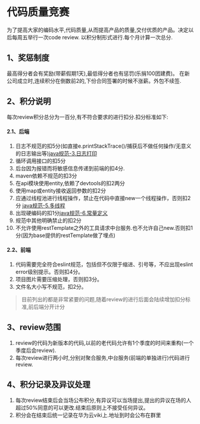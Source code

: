 # 代码质量竞赛

为了提高大家的编码水平,代码质量,从而提高产品的质量,交付优质的产品。决定以后每周五举行一次code review.
以积分制形式进行.每个月计算一次总分.

## 1、奖惩制度
最高得分者会有奖励(带薪假期1天),最低得分者也有惩罚(乐捐100团建费)。
在新公司成立时,连续积分在倒数前2的,下份合同签署的时候不涨薪。外包不续签.

## 2、积分说明

每次review积分总分为一百分,有不符合要求的进行扣分.扣分标准如下:

#### 2.1、后端

1. 日志不规范的扣5分(如直接e.printStackTrace()/捕获后不做任何操作/无意义的日志输出等)[java规范-3.日志打印](java/规范/java规范.md)
1. 循环调用接口的扣5分
1. 后台因为报错而将敏感信息传递到前端的扣4分.
1. maven依赖不规范的扣3分
1. 在api模块使用entity,依赖了devtools的扣2两分
1. 使用map或entity接收返回参数的扣2分
1. 应通过线程池进行线程操作，禁止在代码中直接new一个线程操作，否则扣2分 [java规范-5.多线程](java/规范/java规范.md)
1. 出现硬编码的扣1分[java规范-6.常量定义](java/规范/java规范.md)
1. 规范中其他明确禁止的扣2分
1. 不允许使用restTemplate之外的工具请求中台服务.也不允许自己new.否则扣1分(因为base提供的restTemplate做了埋点)

#### 2.2、前端

1. 代码需要完全符合eslint规范，包括但不仅限于缩进、引号等，不应出现eslint error级别提示。否则扣4分。
1. 项目图片需要压缩处理，否则扣3分。
1. 文件名大小写不规范，扣2分。 

> 目前列出的都是非常紧要的问题,随着review的进行后面会陆续增加扣分标准,前后端分开计分

## 3、review范围

1. review的代码为新版本的代码,以前的老代码允许有1个季度的时间来重构(一个季度后会review).
2. 每次review进行两小时,分别对聚合服务,中台服务(前端的单独进行)代码进行review.

## 4、积分记录及异议处理

1. 每次review结束后会当场公布积分,有异议可以当场提出,提出的异议在场的人超过50%同意的可以更改.结束后原则上不接受任何异议。
2. 积分会在结束后统一记录在华为云viki上.地址到时会公布在群里
  ​                                                                                                                      